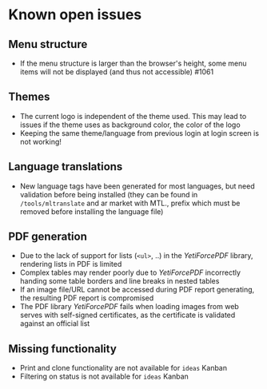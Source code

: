 # Known open issues

## Menu structure
- If the menu structure is larger than the browser's height, some menu items will not be displayed (and thus not
  accessible) #1061
  
## Themes
- The current logo is independent of the theme used. This may lead to issues if the theme uses as background color, the
  color of the logo
- Keeping the same theme/language from previous login at login screen is not working!

## Language translations
- New language tags have been generated for most languages, but need validation before being installed (they can be
  found in `/tools/mltranslate` and ar market with MTL., prefix which must be removed before installing the language file)
  
## PDF generation
- Due to the lack of support for lists (`<ul>`, ..) in the *YetiForcePDF* library, rendering lists in PDF is limited
- Complex tables may render poorly due to *YetiForcePDF* incorrectly handing some table borders and line breaks in nested tables
- If an image file/URL cannot be accessed during PDF report generating, the resulting PDF report is compromised
- The PDF library *YetiForcePDF* fails when loading images from web serves with self-signed certificates, as the certificate is
  validated against an official list

## Missing functionality
- Print and clone functionality are not available for `ideas` Kanban
- Filtering on status is not available for `ideas` Kanban
